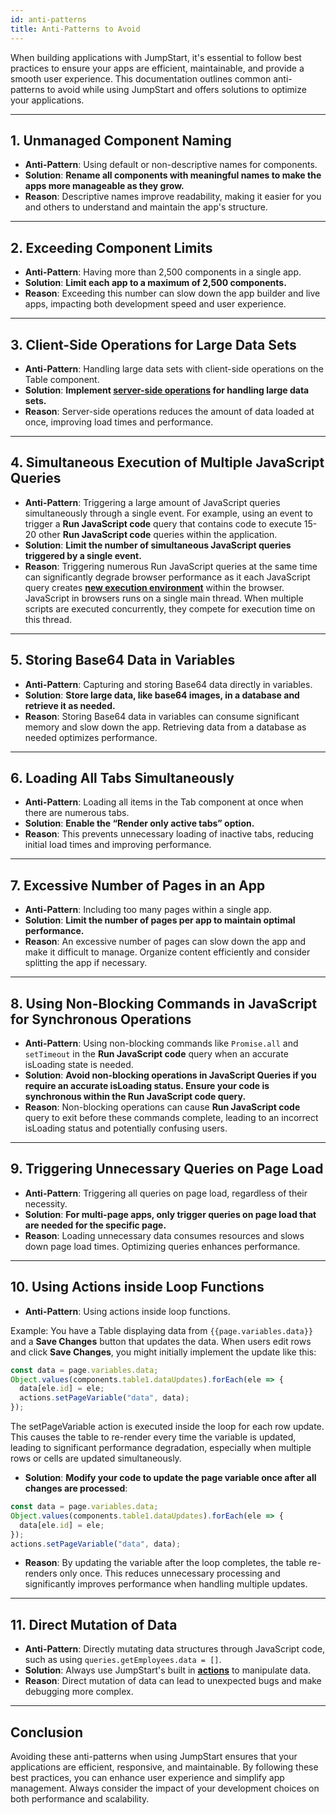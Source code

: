 ```yaml
---
id: anti-patterns
title: Anti-Patterns to Avoid 
---
```


When building applications with JumpStart, it's essential to follow best practices to ensure your apps are efficient, maintainable, and provide a smooth user experience. This documentation outlines common anti-patterns to avoid while using JumpStart and offers solutions to optimize your applications.

---

## 1. Unmanaged Component Naming

- **Anti-Pattern**: Using default or non-descriptive names for components.
- **Solution**: **Rename all components with meaningful names to make the apps more manageable as they grow.**
- **Reason**: Descriptive names improve readability, making it easier for you and others to understand and maintain the app's structure.

---

## 2. Exceeding Component Limits

- **Anti-Pattern**: Having more than 2,500 components in a single app.
- **Solution**: **Limit each app to a maximum of 2,500 components.**
- **Reason**: Exceeding this number can slow down the app builder and live apps, impacting both development speed and user experience.

---

## 3. Client-Side Operations for Large Data Sets

- **Anti-Pattern**: Handling large data sets with client-side operations on the Table component.
- **Solution**: **Implement [server-side operations](/docs/widgets/table/serverside-operations/overview) for handling large data sets.**
- **Reason**: Server-side operations reduces the amount of data loaded at once, improving load times and performance.

---

## 4. Simultaneous Execution of Multiple JavaScript Queries

- **Anti-Pattern**: Triggering a large amount of JavaScript queries simultaneously through a single event. For example, using an event to trigger a **Run JavaScript code** query that contains code to execute 15-20 other **Run JavaScript code** queries within the application.
- **Solution**: **Limit the number of simultaneous JavaScript queries triggered by a single event.**
- **Reason**: Triggering numerous Run JavaScript queries at the same time can significantly degrade browser performance as it each JavaScript query creates **[new execution environment](https://developer.mozilla.org/en-US/docs/Web/API/HTML_DOM_API/Microtask_guide/In_depth#javascript_execution_contexts)** within the browser. JavaScript in browsers runs on a single main thread. When multiple scripts are executed concurrently, they compete for execution time on this thread.

---

## 5. Storing Base64 Data in Variables

- **Anti-Pattern**: Capturing and storing Base64 data directly in variables.
- **Solution**: **Store large data, like base64 images, in a database and retrieve it as needed.**
- **Reason**: Storing Base64 data in variables can consume significant memory and slow down the app. Retrieving data from a database as needed optimizes performance.

---

## 6. Loading All Tabs Simultaneously 

- **Anti-Pattern**: Loading all items in the Tab component at once when there are numerous tabs.
- **Solution**: **Enable the “Render only active tabs” option.**
- **Reason**: This prevents unnecessary loading of inactive tabs, reducing initial load times and improving performance.

---

## 7. Excessive Number of Pages in an App

- **Anti-Pattern**: Including too many pages within a single app.
- **Solution**: **Limit the number of pages per app to maintain optimal performance.**
- **Reason**: An excessive number of pages can slow down the app and make it difficult to manage. Organize content efficiently and consider splitting the app if necessary.

---

## 8. Using Non-Blocking Commands in JavaScript for Synchronous Operations

- **Anti-Pattern**: Using non-blocking commands like `Promise.all` and `setTimeout` in the **Run JavaScript code** query when an accurate isLoading state is needed.
- **Solution**: **Avoid non-blocking operations in JavaScript Queries if you require an accurate isLoading status. Ensure your code is synchronous within the Run JavaScript code query.**
- **Reason**: Non-blocking operations can cause **Run JavaScript code** query to exit before these commands complete, leading to an incorrect isLoading status and potentially confusing users.

---

## 9. Triggering Unnecessary Queries on Page Load

- **Anti-Pattern**: Triggering all queries on page load, regardless of their necessity.
- **Solution**: **For multi-page apps, only trigger queries on page load that are needed for the specific page.**
- **Reason**: Loading unnecessary data consumes resources and slows down page load times. Optimizing queries enhances performance.

---

## 10. Using Actions inside Loop Functions
- **Anti-Pattern**: Using actions inside loop functions.

Example: 
You have a Table displaying data from `{{page.variables.data}}` and a **Save Changes** button that updates the data. When users edit rows and click **Save Changes**, you might initially implement the update like this:

```javascript
const data = page.variables.data;
Object.values(components.table1.dataUpdates).forEach(ele => {
  data[ele.id] = ele;
  actions.setPageVariable("data", data);
});
```

The setPageVariable action is executed inside the loop for each row update. This causes the table to re-render every time the variable is updated, leading to significant performance degradation, especially when multiple rows or cells are updated simultaneously.

- **Solution**: **Modify your code to update the page variable once after all changes are processed**:

```javascript
const data = page.variables.data;
Object.values(components.table1.dataUpdates).forEach(ele => {
  data[ele.id] = ele;
});
actions.setPageVariable("data", data);
```

- **Reason**: By updating the variable after the loop completes, the table re-renders only once. This reduces unnecessary processing and significantly improves performance when handling multiple updates.

---

## 11. Direct Mutation of Data

- **Anti-Pattern**: Directly mutating data structures through JavaScript code, such as using `queries.getEmployees.data = []`.
- **Solution**: Always use JumpStart's built in **[actions](/docs/how-to/run-actions-from-runjs/)** to manipulate data.
- **Reason**: Direct mutation of data can lead to unexpected bugs and make debugging more complex. 

---

## Conclusion

Avoiding these anti-patterns when using JumpStart ensures that your applications are efficient, responsive, and maintainable. By following these best practices, you can enhance user experience and simplify app management. Always consider the impact of your development choices on both performance and scalability.

